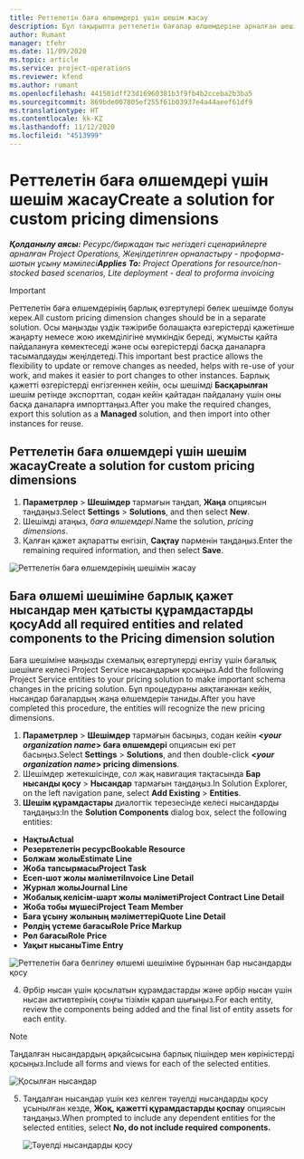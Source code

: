 ```yaml
---
title: Реттелетін баға өлшемдері үшін шешім жасау
description: Бұл тақырыпта реттелетін бағалар өлшемдеріне арналған шешімдерді жасау жолдары туралы ақпарат берілген.
author: Rumant
manager: tfehr
ms.date: 11/09/2020
ms.topic: article
ms.service: project-operations
ms.reviewer: kfend
ms.author: rumant
ms.openlocfilehash: 441501dff23d16960381b3f9fb4b2cceba2b3ba5
ms.sourcegitcommit: 869bde007805ef255f61b03937e4a44aeef61df9
ms.translationtype: HT
ms.contentlocale: kk-KZ
ms.lasthandoff: 11/12/2020
ms.locfileid: "4513999"
---
```

# <a name="create-a-solution-for-custom-pricing-dimensions"></a><span data-ttu-id="fe263-103">Реттелетін баға өлшемдері үшін шешім жасау</span><span class="sxs-lookup"><span data-stu-id="fe263-103">Create a solution for custom pricing dimensions</span></span>

 <span data-ttu-id="fe263-104">_**Қолданылу аясы:** Ресурс/биржадан тыс негіздегі сценарийлерге арналған Project Operations, Жеңілдетілген орналастыру - проформа-шотын ұсыну мәмілесі_</span><span class="sxs-lookup"><span data-stu-id="fe263-104">_**Applies To:** Project Operations for resource/non-stocked based scenarios, Lite deployment - deal to proforma invoicing_</span></span> 

>[!IMPORTANT]
><span data-ttu-id="fe263-105">Реттелетін баға өлшемдерінің барлық өзгертулері бөлек шешімде болуы керек.</span><span class="sxs-lookup"><span data-stu-id="fe263-105">All custom pricing dimension changes should be in a separate solution.</span></span> <span data-ttu-id="fe263-106">Осы маңызды үздік тәжірибе болашақта өзгерістерді қажетінше жаңарту немесе жою икемділігіне мүмкіндік береді, жұмысты қайта пайдалануға көмектеседі және осы өзгерістерді басқа даналарға тасымалдауды жеңілдетеді.</span><span class="sxs-lookup"><span data-stu-id="fe263-106">This important best practice allows the flexibility to update or remove changes as needed, helps with re-use of your work, and makes it easier to port changes to other instances.</span></span> <span data-ttu-id="fe263-107">Барлық қажетті өзгерістерді енгізгеннен кейін, осы шешімді **Басқарылған** шешім ретінде экспорттап, содан кейін қайтадан пайдалану үшін оны басқа даналарға импорттаңыз.</span><span class="sxs-lookup"><span data-stu-id="fe263-107">After you make the required changes, export this solution as a **Managed** solution, and then import into other instances for reuse.</span></span>

## <a name="create-a-solution-for-custom-pricing-dimensions"></a><span data-ttu-id="fe263-108">Реттелетін баға өлшемдері үшін шешім жасау</span><span class="sxs-lookup"><span data-stu-id="fe263-108">Create a solution for custom pricing dimensions</span></span>

1.  <span data-ttu-id="fe263-109">**Параметрлер** > **Шешімдер** тармағын таңдап, **Жаңа** опциясын таңдаңыз.</span><span class="sxs-lookup"><span data-stu-id="fe263-109">Select **Settings** > **Solutions**, and then select **New**.</span></span>
2.  <span data-ttu-id="fe263-110">Шешімді атаңыз, *<your organization name> баға өлшемдері*.</span><span class="sxs-lookup"><span data-stu-id="fe263-110">Name the solution, *<your organization name> pricing dimensions*.</span></span>
3. <span data-ttu-id="fe263-111">Қалған қажет ақпаратты енгізіп, **Сақтау** пәрменін таңдаңыз.</span><span class="sxs-lookup"><span data-stu-id="fe263-111">Enter the remaining required information, and then select **Save**.</span></span>

  ![Реттелетін баға өлшемдерінің шешімін жасау](./media/Creation-of-custom-pricing-dimension-solution.png)
 
## <a name="add-all-required-entities-and-related-components-to-the-pricing-dimension-solution"></a><span data-ttu-id="fe263-113">Баға өлшемі шешіміне барлық қажет нысандар мен қатысты құрамдастарды қосу</span><span class="sxs-lookup"><span data-stu-id="fe263-113">Add all required entities and related components to the Pricing dimension solution</span></span>

<span data-ttu-id="fe263-114">Баға шешіміне маңызды схемалық өзгертулерді енгізу үшін бағалық шешімге келесі Project Service нысандарын қосыңыз.</span><span class="sxs-lookup"><span data-stu-id="fe263-114">Add the following Project Service entities to your pricing solution to make important schema changes in the pricing solution.</span></span> <span data-ttu-id="fe263-115">Бұл процедураны аяқтағаннан кейін, нысандар бағалардың жаңа өлшемдерін таниды.</span><span class="sxs-lookup"><span data-stu-id="fe263-115">After you have completed this procedure, the entities will recognize the new pricing dimensions.</span></span>

1.  <span data-ttu-id="fe263-116">**Параметрлер** > **Шешімдер** тармағын басыңыз, содан кейін **<*your organization name*> баға өлшемдері** опциясын екі рет басыңыз.</span><span class="sxs-lookup"><span data-stu-id="fe263-116">Select **Settings** > **Solutions**, and then double-click **<*your organization name*> pricing dimensions**.</span></span>
2.  <span data-ttu-id="fe263-117">Шешімдер жетекшісінде, сол жақ навигация тақтасында **Бар нысанды қосу** > **Нысандар** тармағын таңдаңыз.</span><span class="sxs-lookup"><span data-stu-id="fe263-117">In Solution Explorer, on the left navigation pane, select **Add Existing** > **Entities**.</span></span>
3.  <span data-ttu-id="fe263-118">**Шешім құрамдастары** диалогтік терезесінде келесі нысандарды таңдаңыз:</span><span class="sxs-lookup"><span data-stu-id="fe263-118">In the **Solution Components** dialog box, select the following entities:</span></span>
 
   - <span data-ttu-id="fe263-119">**Нақты**</span><span class="sxs-lookup"><span data-stu-id="fe263-119">**Actual**</span></span>
   - <span data-ttu-id="fe263-120">**Резервтелетін ресурс**</span><span class="sxs-lookup"><span data-stu-id="fe263-120">**Bookable Resource**</span></span>
   - <span data-ttu-id="fe263-121">**Болжам жолы**</span><span class="sxs-lookup"><span data-stu-id="fe263-121">**Estimate Line**</span></span>
   - <span data-ttu-id="fe263-122">**Жоба тапсырмасы**</span><span class="sxs-lookup"><span data-stu-id="fe263-122">**Project Task**</span></span>
   - <span data-ttu-id="fe263-123">**Есеп-шот жолы мәліметі**</span><span class="sxs-lookup"><span data-stu-id="fe263-123">**Invoice Line Detail**</span></span>
   - <span data-ttu-id="fe263-124">**Журнал жолы**</span><span class="sxs-lookup"><span data-stu-id="fe263-124">**Journal Line**</span></span>
   - <span data-ttu-id="fe263-125">**Жобалық келісім-шарт жолы мәліметі**</span><span class="sxs-lookup"><span data-stu-id="fe263-125">**Project Contract Line Detail**</span></span>
   - <span data-ttu-id="fe263-126">**Жоба тобы мүшесі**</span><span class="sxs-lookup"><span data-stu-id="fe263-126">**Project Team Member**</span></span>
   - <span data-ttu-id="fe263-127">**Баға ұсыну жолының мәліметтері**</span><span class="sxs-lookup"><span data-stu-id="fe263-127">**Quote Line Detail**</span></span>
   - <span data-ttu-id="fe263-128">**Рөлдің үстеме бағасы**</span><span class="sxs-lookup"><span data-stu-id="fe263-128">**Role Price Markup**</span></span>
   - <span data-ttu-id="fe263-129">**Рөл бағасы**</span><span class="sxs-lookup"><span data-stu-id="fe263-129">**Role Price**</span></span>
   - <span data-ttu-id="fe263-130">**Уақыт нысаны**</span><span class="sxs-lookup"><span data-stu-id="fe263-130">**Time Entry**</span></span>
 
   ![Реттелетін баға белгілеу өлшемі шешіміне бұрыннан бар нысандарды қосу](./media/Existing-entities-to-PD-solution.png)
 
 4. <span data-ttu-id="fe263-132">Әрбір нысан үшін қосылатын құрамдастарды және әрбір нысан үшін нысан активтерінің соңғы тізімін қарап шығыңыз.</span><span class="sxs-lookup"><span data-stu-id="fe263-132">For each entity, review the components being added and the final list of entity assets for each entity.</span></span> 

   >[!NOTE]
   > <span data-ttu-id="fe263-133">Таңдалған нысандардың әрқайсысына барлық пішіндер мен көріністерді қосыңыз.</span><span class="sxs-lookup"><span data-stu-id="fe263-133">Include all forms and views for each of the selected entities.</span></span>

  ![Қосылған нысандар](./media/solution-component-selection.png)


5.  <span data-ttu-id="fe263-135">Таңдалған нысандар үшін кез келген тәуелді нысандарды қосу ұсынылған кезде, **Жоқ, қажетті құрамдастарды қоспау** опциясын таңдаңыз.</span><span class="sxs-lookup"><span data-stu-id="fe263-135">When prompted to include any dependent entities for the selected entities, select **No, do not include required components.**</span></span>

    ![Тәуелді нысандарды қосу](./media/Do-not-include-required.png)
